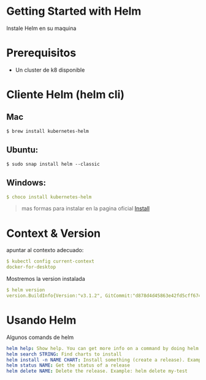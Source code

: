 <!-- https://github.com/deislabs/helm-workshop -->
# Getting Started with Helm

Instale Helm en su maquina

# Prerequisitos

- Un cluster de k8 disponible

# Cliente Helm (helm cli)

## Mac

```
$ brew install kubernetes-helm
```

## Ubuntu:

```
$ sudo snap install helm --classic
```

## Windows:

```yaml
$ choco install kubernetes-helm
```

> mas formas para instalar en la pagina oficial [Install](https://helm.sh/docs/intro/install/)

# Context & Version

apuntar al contexto adecuado:

```yaml
$ kubectl config current-context
docker-for-desktop

```

Mostremos la version instalada

```yaml
$ helm version
version.BuildInfo{Version:"v3.1.2", GitCommit:"d878d4d45863e42fd5cff6743294a11d28a9abce", GitTreeState:"clean", GoVersion:"go1.13.8"}
```

# Usando Helm
Algunos comands de helm

```yaml
helm help: Show help. You can get more info on a command by doing helm COMMAND --help, such as helm list --help
helm search STRING: Find charts to install
helm install -n NAME CHART: Install something (create a release). Example: helm install -n my-test stable/wordpress
helm status NAME: Get the status of a release
helm delete NAME: Delete the release. Example: helm delete my-test
```

